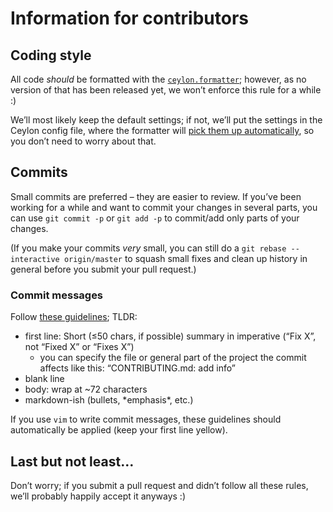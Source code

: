 Information for contributors
============================

Coding style
------------
All code *should* be formatted with the [`ceylon.formatter`](https://github.com/lucaswerkmeister/ceylon.formatter);
however, as no version of that has been released yet, we won’t enforce this rule for a while :)

We’ll most likely keep the default settings;
if not, we’ll put the settings in the Ceylon config file, where the formatter will [pick them up automatically](https://github.com/lucaswerkmeister/ceylon.formatter/issues/32), so you don’t need to worry about that.

Commits
-------
Small commits are preferred – they are easier to review.
If you’ve been working for a while and want to commit your changes in several parts, you can use `git commit -p` or `git add -p` to commit/add only parts of your changes.

(If you make your commits *very* small, you can still do a `git rebase --interactive origin/master` to squash small fixes and clean up history in general before you submit your pull request.)

### Commit messages
Follow [these guidelines](http://tbaggery.com/2008/04/19/a-note-about-git-commit-messages.html); TLDR:
* first line: Short (≤50 chars, if possible) summary in imperative (“Fix X”, not “Fixed X” or “Fixes X”)
  * you can specify the file or general part of the project the commit affects like this: “CONTRIBUTING.md: add info”
* blank line
* body: wrap at ~72 characters
* markdown-ish (bullets, \*emphasis\*, etc.)

If you use `vim` to write commit messages, these guidelines should automatically be applied (keep your first line yellow).

Last but not least…
-------------------
Don’t worry; if you submit a pull request and didn’t follow all these rules, we’ll probably happily accept it anyways :)
